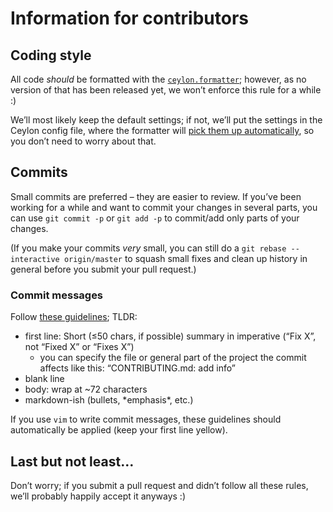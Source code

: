 Information for contributors
============================

Coding style
------------
All code *should* be formatted with the [`ceylon.formatter`](https://github.com/lucaswerkmeister/ceylon.formatter);
however, as no version of that has been released yet, we won’t enforce this rule for a while :)

We’ll most likely keep the default settings;
if not, we’ll put the settings in the Ceylon config file, where the formatter will [pick them up automatically](https://github.com/lucaswerkmeister/ceylon.formatter/issues/32), so you don’t need to worry about that.

Commits
-------
Small commits are preferred – they are easier to review.
If you’ve been working for a while and want to commit your changes in several parts, you can use `git commit -p` or `git add -p` to commit/add only parts of your changes.

(If you make your commits *very* small, you can still do a `git rebase --interactive origin/master` to squash small fixes and clean up history in general before you submit your pull request.)

### Commit messages
Follow [these guidelines](http://tbaggery.com/2008/04/19/a-note-about-git-commit-messages.html); TLDR:
* first line: Short (≤50 chars, if possible) summary in imperative (“Fix X”, not “Fixed X” or “Fixes X”)
  * you can specify the file or general part of the project the commit affects like this: “CONTRIBUTING.md: add info”
* blank line
* body: wrap at ~72 characters
* markdown-ish (bullets, \*emphasis\*, etc.)

If you use `vim` to write commit messages, these guidelines should automatically be applied (keep your first line yellow).

Last but not least…
-------------------
Don’t worry; if you submit a pull request and didn’t follow all these rules, we’ll probably happily accept it anyways :)
